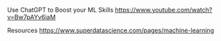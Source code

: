 Use ChatGPT to Boost your ML Skills
https://www.youtube.com/watch?v=Bw7pAYv6iaM

Resources
https://www.superdatascience.com/pages/machine-learning
